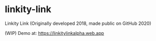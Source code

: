 # linkity-link
Linkity Link (Originally developed 2018, made public on GitHub 2020)

(WIP) Demo at: https://linkitylinkalpha.web.app
